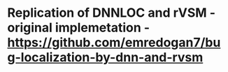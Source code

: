 # Replication of DNNLOC and rVSM - original implemetation - https://github.com/emredogan7/bug-localization-by-dnn-and-rvsm


